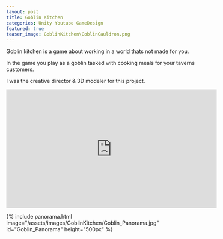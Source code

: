 ```yaml
---
layout: post
title: Goblin Kitchen
categories: Unity Youtube GameDesign
featured: true
teaser_image: GoblinKitchen\GoblinCauldron.png
---
```

Goblin kitchen is a game about working in a world thats not made for you. 

In the game you play as a goblin tasked with cooking meals for your taverns customers.

I was the creative director & 3D modeler for this project. 


<iframe width="560" height="315" src="https://www.youtube.com/embed/d1HAApUUcRQ" title="Goblin Kitchen" frameborder="0" allow="accelerometer; autoplay; clipboard-write; encrypted-media; gyroscope; picture-in-picture; web-share" allowfullscreen></iframe>


<!-- 360 panorama
assets\images\GoblinKitchen\Goblin_Panorama.jpg -->
{% include panorama.html image="/assets/images/GoblinKitchen/Goblin_Panorama.jpg" id="Goblin_Panorama" height="500px" %}